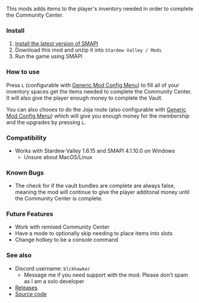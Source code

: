 ﻿This mods adds items to the player's inventory needed in order to complete the Community Center.

### Install
1. [Install the latest version of SMAPI](https://smapi.io)
2. Download this mod and unzip it into `Stardew Valley / Mods`
3. Run the game using SMAPI


### How to use
Press `L` (configurable with [Generic Mod Config Menu](https://www.nexusmods.com/stardewvalley/mods/5098)) to fill all of your inventory spaces get the items needed to complete the Community Center. It will also give the player enough money to complete the Vault. 

You can also chooes to do the Joja route (also configurable with [Generic Mod Config Menu](https://www.nexusmods.com/stardewvalley/mods/5098)) which will give you enough money for the membership and the upgrades by pressing `L`.

### Compatibility
- Works with Stardew Valley 1.6.15 and SMAPI 4.1.10.0 on Windows
    - Unsure about MacOS/Linux

### Known Bugs
- The check for if the vault bundles are complete are always false, meaning the mod will continue to give the player additonal money until the Community Center is complete.
  
### Future Features
- Work with remixed Community Center
- Have a mode to optionally skip needing to place items into slots
- Change hotkey to be a console command

### See also
- Discord username: `blckhawker`
    - Message me if you need support with the mod. Please don't spam as I am a solo developer
- [Releases](https://github.com/BlckHawker/Instant-Community-Center-Cheat/releases)
- [Source code](https://github.com/BlckHawker/Instant-Community-Center-Cheat)
